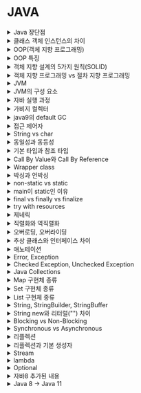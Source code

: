 # JAVA

<details>
   <summary>Java 장단점</summary>

<br/>

- 장점
  - 운영체제에 독립적
      - JVM에서 동작하기 때문에 특정 운영체제에 종속적이지 않다.
  - 객체지향 언어
      - 캡슐화, 상속, 추상화, 다형성 등을 지원하여 객체 지향 프로그래밍이 가능
  - 동적 로딩을 지원
      - 애플리케이션이 실행될 때 모든 객체가 생성되지 않고, 각 객체가 필요한 시점에 클래스를 동적 로딩해서 생성된다. 또한 유지보수 시 해당 클래스만 수정하면 되기 때문에 전체 애플리케이션을 다시 컴파일할 필요가 없다. 따라서 유지보수가 쉽고 빠르다.
  - 자동으로 메모리 관리를 해준다.
- 단점
  - 비교적 느림
      - 한번의 컴파일링으로 실행 가능한 기계어가 만들어지지 않고 JVM에 의해 기계어로 번역되고 실행되는 과정을 거치기 때문에 조금 느리다.

---

</details>

<details>
   <summary>클래스 객체 인스턴스의 차이</summary>

<br/>

- 클래스(Class)
  - 객체를 만들어 내기 위한 설계도 혹은 틀
  - 연관되어 있는 변수와 메서드의 집합
- 객체(Object)
  - 소프트웨어 세계에 구현할 대상
  - '클래스의 인스턴스(instance)' 라고도 부른다.
  - 객체는 모든 인스턴스를 대표하는 포괄적인 의미를 갖는다.
- 인스턴스(Instance)
  - 설계도를 바탕으로 소프트웨어 세계에 구현된 구체적인 실체
  - 실체화된 인스턴스는 메모리에 할당된다.
  - 인스턴스는 객체에 포함된다고 볼 수 있다.
  - 객체는 현실 세계에 가깝고, 인스턴스는 소프트웨어 세계에 가깝다.

---

</details>

<details>
   <summary>OOP(객체 지향 프로그래밍)</summary>

<br/>

- 상태와 행위를 가진 객체를 만들고, 객체 간의 상호작용을 통해 로직을 구성하는 프로그래밍 방법이다.
  - 객체란 현실세계의 실체 및 개념을 반영하는 상태(Status)와 행위(Behavior)를 정의한 데이터의 집합을 말한다. 
- 장점
  - 유지보수가 용이하다.
    - 절차 지향 프로그래밍에서는 코드를 수정해야할 때 일일이 찾아 수정해야하는 반면, 객체 지향 프로그래밍에서는 수정해야 할 부분이 클래스 내부에 멤버 변수 혹은 메서드로 존재하기 때문에 해당 부분만 수정하면 된다.
  - 코드의 재사용성이 높다.
      - 남이 만든 클래스를 가져와서 이용할 수 있고 상속을 통해 확장해서 사용할 수 있다.
  - 대형 프로젝트에 적합
    - 클래스 단위로 모듈화시켜서 개발할 수 있으므로 대형 프로젝트처럼 여러 명, 여러 회사에서 프로젝트를 개발할 때 업무 분담하기 쉽다.
- 단점
  - 처리속도가 상대적으로 느리다.
  - 설계 시 많은 시간과 노력이 필요

---

</details>

<details>
   <summary>OOP 특징</summary>

<br/>

- 캡슐화
  - 관련된 속성과 기능을 하나로 묶고, 실제로 구현되는 부분을 외부로 드러나지 않도록 하는 것을 말한다.
  - 정보 은닉 : 필요 없는 정보는 외부에서 접근하지 못하도록 제한
- 추상화 
  - 공통적인 속성이나 기능을 도출하는 것을 말한다.
- 상속
  - 기존의 클래스를 재사용하여 새로운 클래스를 작성하는 것이다.
  - 부모 클래스의 속성과 기능을 그대로 이어받아 사용하거나 기능의 일부분을 재정의하여 사용할 수 있다.
- 다형성
  - 변수나 메소드와 같은 프로그램의 요소들이 여러가지 형태를 가질 수 있는 것을 의미한다.
  - 부모 타입의 변수가 자식 타입의 인스턴스를 참조하는 경우, 오버로딩, 오버라이딩이 해당된다.

---

</details>

<details>
   <summary>객체 지향 설계의 5가지 원칙(SOLID)</summary>

<br/>

1. SRP(Single Responsibility Principle) : 단일 책임 원칙
    - “한 클래스는 하나의 책임만 가져야 한다.”
    - 클래스를 변경하는 이유는 단 하나의 이유여야 한다.
    - ex) 객체의 생성과 사용을 분리
2. OCP(Open/Closed Principle) : 개방-폐쇄 원칙
    - “소프트웨어의 요소는 확장에는 열려있으나 변경에는 닫혀 있어야 한다.”
    - 요구 사항의 변경이나 추가 사항이 발생하더라도, 기존 구성 요소에는 수정이 일어나지 않고, 기존 구성 요소를 쉽게 확장해서 재사용한다.
3. LSP(Liskov Substitution Principle) : 리스코프 치환 원칙
    - “프로그램의 객체는 프로그램의 정확성을 깨뜨리지 않으면서 하위 타입의 인스턴스로 바꿀 수 있어야 한다.”
    - ex) 자동차 인터페이스의 엑셀이 앞으로 가라는 기능인 경우, 뒤로 가게 구현하면 LSP 위반이다. 느리더라도 앞으로 가야한다.
4. ISP(Interface segregation Principle) : 인터페이스 분리 원칙
    - “특정 클라이언트를 위한 인터페이스 여러 개가 범용 인터페이스 하나보다 낫다.”
    - 인터페이스는 그 인터페이스를 사용하는 클라이언트를 기준으로 분리해야 한다.
    - SRP가 클래스의 단일 책임이라면, ISP는 인터페이스의 단일 책임이다.
    - ex) 자동차 인터페이스를 운전 인터페이스와 정비 인터페이스로 분리한다. 또한, 사용자 클라이언트도 운전자 클라이언트와 정비사 클라이언트로 분리한다.
5. DIP(Dependency Inversion Principle) : 의존관계 역전 원칙
    - “구체화에 의존하면 안되며, 추상화에 의존해야 한다.”
    - 상위 모델은 하위 모델에 의존하면 안된다.
    - 쉽게 말해 구현 클래스에 의존하지 말고, 인터페이스에 의존하라는 뜻이다.

---

</details>

<details>
   <summary>객체 지향 프로그래밍 vs 절차 지향 프로그래밍</summary>

<br/>

+ 절차 지향 프로그래밍
    - 실행하고자 하는 절차를 정하고, 절차대로 프로그래밍 하는 방식이다.
    - 실행 속도가 빠르지만, 유지보수와 디버깅이 어렵다는 단점이 있다.
+ 객체 지향 프로그래밍
    - 상태와 행위를 가진 객체를 만들고, 객체 간의 상호작용을 통해 로직을 구성하는 프로그래밍 방법이다.
    - 코드의 재사용성이 높고 유지보수가 용이하지만, 처리 속도가 상대적으로 느리다는 단점이 있다.

---

</details>

<details>
   <summary>JVM</summary>

<br/>

- 자바 프로그램을 실행하는 역할을 가진 자바 가상 머신
- 컴파일러를 통해 바이트 코드로 변환된 파일을 JVM에 로딩하여 실행

---

</details>

<details>
   <summary>JVM의 구성 요소</summary>

<br/>

JVM은 크게 Class Loader, Execution engine, Runtime Data Area 세가지로 구성된다.

#### 1. 클래스 로더
- Runtim시에 JVM내로 클래스(.class 파일)를 로드하고 링크를 통해 배치하는 작업을 수행한다. (Runtime : 클래스를 처음으로 참조할 때.)
- 동적 로드를 담당한다.
#### 2. 실행 엔진
- 메모리(Runtime Data Area)에 적재된 클래스들을 기계어로 해석해 실행
- 구성
  - 인터프리터: 바이트 코드 명령어를 하나씩 읽어서 해석하고 실행한다.
  - JIT 컴파일러: 인터프리터 효율을 높이기 위한 컴파일러이다. 기본적으로 인터프리터를 사용하지만, 반복적인 코드는 JIT 컴파일러가 처리한다.
  - GC(Garbage Collector): 힙 메모리에서 참조되지 않는 개체들 제거
#### 3. Runtime Data Area
- 프로그램 실행 중에 사용되는 메모리 영역이다.
- 힙과 Method Area는 모든 쓰레드가 공유하는 영역이다.
- 구성
  - PC Register
    - Thread가 시작될 때 각각의 Thread 별로 생성되는 공간으로, 현재 수행 중인 JVM 명령어 주소를 가진다.
  - Stack Area
    - 메서드 실행과 관련된 정보를 저장하는 영역
    - 메서드 매개 변수, 지역 변수 등을 저장한다.
  - Natvie Method Stack
    - Java외의 언어로 작성된 네이티브 코드를 위한 영역이다.
    - 자바 프로그램이 컴파일 되어 생성되는 바이트 코드가 아닌 실제 실행할 수 있는 기계어로 작성된 프로그램을 실행시키는 영역이다.
  - Heap Area
    - 동적으로 생성된 객체와 배열이 저장하는 영역
    - GC의 관리 대상이다.
  - Method Area
    - 클래스 정보를 처음 메모리 공간에 올릴 때 초기화되는 대상을 저장하기 위한 메모리 공간.
    - 필드 정보, 메소드 정보, Type 정보를 보관한다.
    - Runtime Constant Pool이라는 것이 존재하며, 상수 자료형을 저장하여 참조하고 중복을 막는 역할을 수행한다.

---

</details>

<details>
   <summary>자바 실행 과정</summary>

<br/>

- 자바 컴파일러(javac)가 자바 소스코드(.java)을 클래스 파일(.class)로 변환시킨다.
- 클래스 로더는 클래스 파일을 런타임 데이터 영역에 로드한다.
- 실행 엔진이 로딩된 클래스 파일을 해석하고 실행한다.

---

</details>

<details>
   <summary>가비지 컬렉터</summary>

<br/>

- 동적으로 할당된 영역에서 참조되지 않는 객체를 제거한다.
- GC는 크게 Young generation에서 일어나는 Minor GC와 Old generation에서 발생하는 Major GC로 구분된다.
- 기본적으로 Mark And Sweep 방식으로 GC를 진행한다.
  - 변수가 참조하는 객체를 시작으로 그래프 순회를 통해 접근 가능한 객체를 판별한다. 접근하지 못하는 객체는 제거한다.
  - 단순히 참조되고 있는 횟수로 판단하는 방식은 순환 참조 되는 객체를 제거할 수 없다.

**동작 과정**
1. 새로운 객체 생성은 Heap의 Eden 영역에 저장 
2. Eden 영역이 꽉차면 Minor GC가 수행되고, Reachable 객체는 Survival 0 영역으로 이동과 동시에 age-bit 1 상승 
3. 2번 과정이 반복되면서 Survival 1 -> 0 -> 1 이동이 반복 
4. age-bit가 일정 값 이상이 되면 해당 객체에 대해 promotion 과정이 진행되어 Old Generation 영역으로 이동 
5. Old Generation 영역이 꽉차면 Major GC가 발생
---

</details>

<details>
   <summary>java9의 default GC</summary>

<br/>



---

</details>

<details>
   <summary>접근 제어자</summary>

<br/>

- 멤버나 클래스에 사용되며, 외부에 보여주고 싶은 정보를 선택적으로 제공하기 위해 사용한다.
- 종류
  - private : 같은 클래스 내에서만 접근이 가능하다.
  - default : 같은 패키지 내에서만 접근이 가능하다.
      - 멤버나 클래스에 접근 제어자가 지정되어 있지 않다면, 접근 제어자가 default임을 뜻한다.
  - protected : 같은 패키지 내에서, 그리고 다른 패키지의 자손 클래스에서 접근이 가능하다.
  - public : 접근 제한이 전혀 없다.

---

</details>

<details>
   <summary>String vs char</summary>

<br/>

- char는 문자 하나를 저장하는 기본 타입이다.
- String은 문자열을 저장하는 참조 타입이다.
- char는 ==을 사용하여 값을 비교할 수 있지만, String은 값이 같더라도 주소값이 다를 수 있기 때문에 equals()로 비교해야 한다.

---

</details>

<details>
   <summary>동일성과 동등성</summary>

<br/>

- 동일성은 객체의 주소값를 비교하는 것이고, 동등성은 객체 내부의 값을 비교하는 것이다.
- ==을 사용하여 주소값을 비교할 수 있고, equals()를 사용하여 값을 비교할 수 있다.

---

</details>

<details>
   <summary>기본 타입과 참조 타입</summary>

<br/>

+ 기본 타입
    - 논리형, 문자형, 정수형, 실수형으로 구성되며, 실제 값을 저장하는 타입이다.
      - 정수형 : byte(1), short(2), int(4), long(8)
      - 실수형 : float(4), double(8)
      - 논리형 : boolean(1)
      - 문자형 : char(unsigned 2)
    - 변수 선언부는 Stack 영역에 저장되고, 변수에 저장된 상수는 Runtime Constant Pool에 저장된다.
+ 참조 타입(Reference Type)
    - 기본형을 제외한 나머지 타입을 말한다.
    - Heap 영역에서 생성된 데이터의 주소값을 변수가 참조하는 방식이다. 
      - 변수 : Stack의 로컬 변수, Method Area의 Static 변수
    - String과 배열은 일반적인 참조 타입과 달리 new 없이 생성 가능하지만 참조타입이다.
    - 더이상 참조하는 변수가 없을 때 GC에 의해 삭제된다.

---

</details>

<details>
   <summary>Call By Value와 Call By Reference</summary>

<br/>

+ Call By Value(값에 의한 호출)
    - 함수 호출시 인자로 전달되는 변수의 값을 복사하여 함수의 파라미터로 전달한다.
    - 따라서 함수 안에서 파라미터 값이 변경되더라도, 인자로 전달된 변수의 값은 변하지 않는다.
+ Call by Reference(참조에 의한 호출)
    - 함수 호출 시 인자로 전달되는 변수의 레퍼런스를 전달한다.
    - 따라서 함수 안에서 파라미터 값이 변경되면, 인자로 전달된 변수의 값도 함께 변경된다.

자바는 Call By Value이다. 참조 타입의 경우에도 주소값을 복사해서 넘기는 것이다.

---

</details>

<details>
   <summary>Wrapper class</summary>

<br/>

- 8개의 기본 타입에 해당되는 데이터를 객체로 포장해주는 클래스를 말한다.
- 산술 연산을 위해 정의된 클래스가 아니므로, 인스턴스에 저장된 값을 변경할 수 없다.
- DB로부터 기본타입에 null값이 들어올 수 있는 경우에 사용하면 유용하다.

---

</details>

<details>
   <summary>박싱과 언박싱</summary>

<br/>

- 기본 타입의 데이터를 래퍼 클래스의 인스턴스로 변환하는 과정을 박싱이라고 한다.
- 래퍼 클래스의 인스턴스에 저장된 값을 다시 기본 타입의 데이터로 꺼내는 과정을 언박싱이라고 한다.
- JDK 1.5부터 박싱과 언박싱이 필요한 상황에서 자바 컴파일러가 자동으로 처리해준다.
  - 단, 래퍼 클래스 간에 값 비교로 ==을 사용하면 안된다.

---

</details>

<details>
   <summary>non-static vs static</summary>

<br/>

+ non-static
    - 공간적 특성
        - 객체마다 별도로 존재하고 인스턴스 변수라고 부른다.
    - 시간적 특성
        - 객체와 생명주기가 동일하다.
+ static
    - 공간적 특성
        - 클래스당 하나만 생성되며, 클래스 변수라고 부른다.
        - 동일한 클래스의 모든 객체들에 의해 공유된다.
    - 시간적 특성
        - 클래스 로딩 시 생성되므로 객체를 생성하지 않고 사용할 수 있다.
        - 프로그램 종료시에 사라진다.

---

</details>

<details>
   <summary>main이 static인 이유</summary>

<br/>

- static 멤버는 프로그램 시작 시(클래스 로딩) 메모리에 로드되어 인스턴스를 생성하지 않아도 호출이 가능하다. JVM은 인스턴스가 없는 클래스의 `main()`을 호출해야 하기 때문에 static이어야 한다.
+ 실행 과정
    - 코드를 실행하면 컴파일러가 자바 소스코드를 클래스 파일로 변환
    - 클래스 로더가 클래스 파일을 메모리 영역에 로드
    - Runetime Data Area 중 Method Area(=Class area, Static area)라고 불리는 영역에 Class Variable이 저장되는데, static 변수도 여기에 포함
    - JVM은 Method Area에 로드된 main()을 실행

---

</details>

<details>
   <summary>final vs finally vs finalize</summary>

<br/>

+ final 키워드
    - 변수, 메서드, 클래스가 __변경 불가능__ 하도록 만든다.
    - 기본 타입 변수에 적용 시
        - 해당 변수의 값 변경 불가능하다.
    - 참조 변수에 적용 시
        - 참조 변수가 다른 객체를 가리키도록 변경할 수 없다.
    - 메서드에 적용 시
        - 해당 메서드를 오버라이드할 수 없다.(오버로딩은 가능)
    - 클래스에 적용 시
        - 해당 클래스를 상속 받아서 사용할 수 없다.
+ finally 키워드
    - try catch 블록이 종료될 때 항상 실행될 코드 블록을 정의하기 위해 사용한다.
+ finalize 메서드
    - 가비지 컬렉터가 참조되지 않는 객체를 메모리에서 제거하겠다고 결정하는 순간 호출된다.
    - Object 클래스에 존재한다.

---

</details>

<details>
   <summary>try with resources</summary>

<br/>

기존에는 try 구문에서 생성한 리소스를 finally 구문에서 직접 해제해 주어야 했다. 매번 자원 해제를 위한 중복 코드가 발생하고, 실수로 자원 해제를 누락시키면 프로그램이 오작동할 우려가 있다. 

이를 해결하기 위해 자바 7 이후부터 try with resources 구문을 지원한다. try 옆 괄호 안에서 리소스를 생성해주면 따로 반납하지 않아도 리소스를 자동으로 반납한다.  

추가로, 자바 9 버전에서는 try() 문 안에 명시적으로 객체 선언을 하기보다는 try 문 바깥에서 객체 선언을 하고 생성된 인스턴스의 변수를 넣어줄 수 있도록 바뀌었다.

---

</details>

<details>
   <summary>제네릭</summary>

<br/>

+ 클래스나 메서드에서 사용할 내부 데이터 타입을 외부에서 지정하는 기법
+ 객체의 타입을 컴파일 시에 체크하기 때문에 객체의 타입 안전성을 높이고 형변환의 번거로움을 줄여준다.
  + 타입 안정성을 높인다는 것은 객체를 컬렉션에 저장하거나 꺼내올 때 의도하지 않은 타입으로 형변환 되는 것을 막는다는 말이다.

---

</details>

<details>
   <summary>직렬화와 역직렬화</summary>

<br/>

+ 직렬화
    - 자바 시스템 내부에서 사용되는 객체 또는 데이터를 외부의 자바 시스템에서도 사용할 수 있도록 바이트 형태로 데이터를 변환하는 기술
    - 조건
        - 자바 기본 타입
        - Serializable 인터페이스 상속받은 객체
    - ObjectOutputStream 객체를 이용하여 직렬화
+ 역직렬화
    - 바이트로 변환된 데이터를 다시 객체로 변환하는 기술
    - 조건
      - 직렬화 대상이 된 객체의 클래스가 클래스 패스에 존재해야 하며 import 되어 있어야 한다.
      - 자바 직렬화 대상 객체는 동일한 serialVersionUID 를 가지고 있어야 한다.
        - `private static final long serialVersionUID = 1L;`
    - ObjectInputStream 객체를 이용하여 역직렬화

---

</details>

<details>
   <summary>오버로딩, 오버라이딩</summary>

<br/>

+ 오버로딩
    - 한 클래스 내에 같은 이름의 메서드를 여러 개 정의하는 것을 오버로딩이라고 한다.
    - 이름이 같은 메서드들은 서로 매개변수의 개수나 타입이 달라야 한다.
      - 반환타입만 다른 경우는 오버로딩이 아니다.
+ 오버라이딩
    - 상위 클래스 혹은 인터페이스에 존재하는 메소드를 하위 클래스에서 필요에 맞게 재정의하는 것을 의미한다.
  - 오버라이딩하는 메서드는 상위 클래스의 메소드의 이름, 매개변수, 반환타입이 같아야 한다.

---

</details>

<details>
   <summary>추상 클래스와 인터페이스 차이</summary>

<br/>

+ 추상 메서드
    - abstract 키워드와 선언부만 작성하고 구현부는 작성하지 않은 메서드
      - 선언부는 리턴 타입, 메서드 이름, 매개 변수로 구성된다.
+ 추상 클래스
    - abstract 키워드로 선언된 클래스로, 추상 메서드뿐만 아니라 생성자, 멤버 변수, 메서드를 가질 수 있다.
      - 추상 메서드가 없어도 상관없지만, 어떤 경우든 추상 클래스로 인스턴스를 생성할 수 없다.
    - 목적
        - 관련성이 높은 클래스 간의 공통적인 부분을 추상화하여, 상속하는 클래스에게 구현을 강제하고 기능을 확장하는 용도로 사용하기 위함.
+ 인터페이스
  - 일종의 추상 클래스로, class 키워드 대신 interface 키워드로 선언한다.
    - 모든 멤버 변수는 `public static final`이어야 하며, 이를 생략할 수 있다.
    - 모든 메서드는 추상메서드이며, `abstract public`를 생략할 수 있다. 단, JDK 1.8부터 static 메서드와 default 메서드가 추가되었다.
    - 다중 상속이 가능하다.
  - 목적
    - 관련성이 낮은 클래스들이 논리적으로 같은 기능을 가지는 경우 구현을 강제하기 위함.

---

</details>

<details>
   <summary>애노테이션</summary>

<br/>

- 애노테이션은 인터페이스를 기반으로 한 문법으로, 주석처럼 코드에 달아 클래스에 특별한 의미를 부여하거나 기능을 주입할 수 있다.
  - 리플렉션 기술을 활용하여, 특정 애노테이션이 붙은 멤버에 의존성을 주입하는 등의 작업을 할 수 있다.
- `@Target`과 같이 애너테이션을 정의할 때 사용하는 메타 애너테이션이 있다.

---

</details>

<details>
   <summary>Error, Exception</summary>

<br/>

![그림3](https://backtony.github.io/assets/img/post/interview/java-3.PNG)

- 에러
  - 스택 오버 플로우나 메모리 부족과 같이 복구할 수 없는 심각한 오류이다.
  - 런타임에 발생한다.
- 예외
  - 프로그래머가 try catch로 수습할 수 있는 오류이다.
  - 컴파일 시점에 발생하는 Checked Exception과 런타임 시점에 발생하는 Unchecked Exception으로 나뉜다.

---

</details>

<details>
   <summary>Checked Exception, Unchecked Exception</summary>

<br/>

- Checked Exception
  - IOException, SQLException 등 컴파일 시점에 발생하는 예외이다.
  - 사용하는 모든 곳에 throws를 명시해야하는데, 이는 의존성 문제를 야기한다.
- Unchecked Exception
  - NullPointException과 같이 런타임 시점에 발생하는 예외이다.
  - Exception 클래스 하위 RuntimeException 클래스를 상속받는다.

---

</details>

<details>
   <summary>Java Collections</summary>

<br/>

![그림1](https://backtony.github.io/assets/img/post/interview/java-1.PNG)  
- 다량의 데이터를 효율적으로 관리할 수 있도록 표준화한 클래스들을 말한다.
- 크게 List와 Set이 상속한 Collection 인터페이스와 Map 인터페이스로 나뉜다. 
+ Map
    - Key와 Value의 쌍으로 이루어진 데이터 집합
    - 순서를 유지하지 않는다.
    - Key는 중복이 허용되지 않고, Value는 중복을 허용한다.
+ Collection
    + Collection은 Iterator 인터페이스를 상속한다.
    - List
      - 순서가 있는 데이터 집합
      - 데이터 중복을 허용한다.
    - Set
        - 순서를 유지하지 않는 데이터 집합
        - 데이터 중복을 허용하지 않는다.

<br>

---

</details>

<details>
   <summary>Map 구현체 종류</summary>

<br/>

+ HashMap
  + key와 value를 묶은 entry의 배열로 저장되며, 배열의 인덱스는 내부 해쉬 함수를 통해 계산된다.
  - key와 value에 null값을 허용 한다.
  - 비동기 처리
+ LinkedHashMap
    - HashMap에 저장 순서 유지 기능을 추가하였다.
    - 비동기 처리
+ TreeMap
  + 이진 검색 트리의 형태로 키와 값의 쌍으로 이루어진 데이터를 저장한다.
      - 내부적으로 __레드-블랙 트리(균형 이진 탐색 트리)__ 로 저장된다.
  - 범위 검색이나 정렬이 필요한 경우 HashMap 대신 TreeMap을 사용한다.
  - 키값에 대한 Compartor 구현으로 정렬 방법을 지정할 수 있다.
+ ConCurrentHashMap
    - key,value에 null값 비허용
    - __쓰기작업에서만 동기 처리__
+ HashTable
    - key,value에 null값 비허용
    - __모든 작업에 동기 처리__

---

</details>

<details>
   <summary>Set 구현체 종류</summary>

<br/>

+ HashSet
    - 저장 순서를 유지하지 않고 중복을 허용하지 않는 데이터의 집합
    - 해시 알고리즘을 사용하여 검색 속도가 매우 빠르다.
    - 내부적으로 HashMap 인스턴스를 이용하여 요소를 저장한다.
+ LinkedHashSet
    - HashSet에 저장 순서 유지 기능 추가
+ TreeSet
    - 데이터가 정렬된 상태로 저장되는 이진 탐색 트리의 형태로 요소를 저장한다.
      - 이진 탐색 트리의 성능을 향상시킨 레드-블랙 트리(Red-Black tree)로 구현되어 있다.
    - Compartor 구현으로 정렬 방법을 지정할 수 있다.

---

</details>

<details>
   <summary>List 구현체 종류</summary>

<br/>

+ ArrayList
    - 내부적으로 배열을 이용해서 데이터를 순차적으로 저장한다.
    - 배열에 저장할 공간이 없으면 더 큰 배열을 생성해서 기존 배열의 값을 복사하여 사용한다.
      - 재할당 시 크기가 두 배로 증가한다.
    - 데이터 삽입, 삭제 시 해당 데이터 이후 모든 데이터가 복사되므로, 삽입과 삭제가 빈번히 일어나는 경우에는 부적합하다.
    - 검색의 경우는 인덱스의 데이터를 가져오면 되므로 빠르다.
+ LinkedList
    - 불연속적으로 존재하는 데이터를 서로 연결한 형태로 되어있다.
    - 데이터의 삽입이나 삭제 시 데이터 이동 없이 주소지만 변경하면 되므로 삽입, 삭제가 빈번한 데이터에 적합하다.
    - 데이터의 검색 시 처음부터 노드를 순회하므로 검색에는 부적합하다.
    - 큐, 양방향 큐를 만들기 위한 용도로 사용한다.
+ Vector
    - 내부에서 자동으로 동기처리가 일어난다.
    - 성능이 좋지 않아 잘 사용하지 않는다.
    - 재할당 시 크기가 두 배로 증가한다.
+ Stack
  + 후입선출 구조로 데이터를 저장한다.
  - new 키워드로 직접 사용 가능
  - Vector를 상속받아 동기 처리

---

</details>

<details>
   <summary>String, StringBuilder, StringBuffer</summary>

<br/>

+ String
    - String은 문자열을 저장하는 참조 타입이다.
    - String에 저장되는 문자열은 private final 배열 형태이므로 값을 변경할 수 없다.
      - char[]을 byte[]로 변환하여 저장한다.
    - 문자열 연산 시 새로 객체를 만드는 Overhead가 발생한다.
+ StringBuilder, StringBuilder
  + 공통점
    + new 연산으로 객체를 한번만 생성한다.
    + 문자열 연산 시 내부적으로 사용되는 배열에 값을 추가하고, 배열이 꽉차면 더 큰 배열을 생성한 후 기존 값을 복사하여 사용한다.
    + StringBuilder와 StringBuffer 클래스의 메서드는 동일하다.
  + 차이점
    + StringBuilder는 비동기 처리, StringBuffer는 동기 처리 

- 결론
  - String은 문자열 연산이 적으면 사용한다.
  - StringBuilder는 문자열 연산이 많은 Single-Thread 환경에서 사용한다.
  - StringBuffer는 문자열 연산이 많은 Multi-Thread 환경에서 사용한다.

---

</details>

<details>
   <summary>String new와 리터럴("") 차이</summary>

<br/>

- String은 new 연산자나 리터럴("")를 사용하여 새로운 객체를 생성할 수 있다.
- new 연산자로 생성하면, 값이 같더라도 매번 새로운 객체를 생성한다.
  - `intern()` 메서드를 사용하면 String Constant Pool로 이동시키거나, 이미 존재한다면 해당 문자열을 반환한다.
- 리터럴("")은 처음에만 새로운 객체를 생성하고, 이미 존재하는 String 값이라면 재사용한다.
  - Heap 영역 내의 String Constant Pool에서 관리된다.

---

</details>

<details>
   <summary>Blocking vs Non-Blocking</summary>

<br/>

- 자신의 작업이 막히는지 막히지 않는지로 보면 쉽다.

### Blocking
- 함수 A가 실행되다가 함수 B를 호출하면 제어권을 함수 A는 함수 B에게 제어권을 넘긴다.
- 따라서 함수 B가 실행을 완료하고 제어권을 돌려줄 때까지 아무 작업도 할 수 없다.

### Non-Blocking
- 함수 A가 함수 B를 호출하더라도 제어권을 넘기지 않는다.
- 따라서 함수 B를 호출한 뒤에도 함수 A는 계속 실행된다.

---

</details>

<details>
   <summary>Synchronous vs Asynchronous</summary>

<br/>

+ Synchronous(동기)
    - 함수 A가 함수 B를 호출하면, 함수 A는 B가 결과를 반환할 때까지 대기한다. 
+ Asynchronous(비동기)
    -  함수 A가 함수 B를 호출더라도, 함수 A는 함수 B의 작업 완료 여부를 신경쓰지 않는다.
       - 함수 A가 함수 B를 호출할 때 콜백 함수를 함께 전달해서, 함수 B의 작업이 끝나면 콜백 함수가 실행된다.


---

</details>

<details>
   <summary>리플렉션</summary>

<br/>

- 접근 제어자와 상관 없이 런타임에 메모리에 올라간 클래스의 생성자, 메소드, 변수 등에 접근할 수 있는 기술
  - 자바는 정적 언어이기 때문에 컴파일 시점에 객체 타입을 결정한다.
- 주로 프레임워크나 라이브러리에서 사용된다.
  - 컴파일 시점에는 사용자가 작성한 클래스가 어떤 타입을 가지는지 알 수 없기 때문이다.
  - ex) 스프링에서 필드 주입 시 필드가 private 이더라도 의존관계 주입이 가능한 이유가 리플렉션 덕분이다. 
+ 주의점
    - 컴파일 타임에 확인되지 않고 런타임 시에만 발생하는 문제를 만들 수 있다.
    - 접근 제어자를 무시할 수 있다.
    - 성능이 떨어지므로, 꼭 필요한 경우에만 사용한다.

---

</details>

<details>
   <summary>리플렉션과 기본 생성자</summary>

<br/>

- 리플렉션을 사용하는 스프링이나 JPA 등에서 기본 생성자를 요구한다.
- 리플렉션은 생성자의 인자 정보를 가져오지 못한다. 따라서 파라미터 생성자만 있는 경우 리플렉션이 객체를 생성하지 못한다.
- 기본 생성자로 객체를 생성한다면, 필드 값 등은 리플렉션으로 넣어줄 수 있다.

---

</details>

<details>
   <summary>Stream</summary>

<br/>

+ java8에서 추가된 API
+ 컬렉션, 배열 등에 저장되어있는 요소들을 하나씩 참조하여 반복 처리를 가능하게 한다.
+ 불필요한 코드를 줄일 수 있고, 가독성을 향상시킨다.
+ 특징
  + 원본 데이터를 변경하지 않는다.
    + 원본 데이터를 읽어서 사용한다.
  + 한번 사용하면 닫혀서 다시 사용할 수 없다.
  + 작업을 내부 반복으로 사용한다.
    + 내부 반복이란 반복문을 메서드의 내부로 숨겨서 처리한다는 것을 말한다. `forEach()`의 경우 메서드 안에 for문을 넣은 것이다.
+ 구조
    - Stream 생성
    - 중간 연산
        - 데이터를 가공하는 단계에 해당되며, 스트림을 반환하므로 다른 연산과 연결해서 사용할 수 있다.
        - 필터링 : filter, distinct
        - 변환 : map, flatMap
        - 제한 : limit, skip
        - 정렬 : sorted
        - 연산결과확인 : peek
    - 최종 연산
        - 지연된 모든 중간 연산들을 수행하여 최종 결과를 출력한다. 이후 stream이 닫히므로 재사용할 수 없다.
        - 출력 : foreach
        - 소모 : reduce
        - 검색 : findFirst, findAny
        - 검사 : anyMatch, allMatch, noneMatch
        - 통계 : count, min, max
        - 연산 : sum, savage
        - 수집 : collect

---

</details>

<details>
   <summary>lambda</summary>

<br/>

+ 자바 8에서 등장
+ __메서드를 하나의 식으로 표현하는 익명 함수__
  + 메서드와 함수는 같은 의미이지만, 메서드는 클래스에 반드시 속해야 한다는 제약이 있기 때문에 함수라는 용어 사용
+ 인터페이스 내에 한 개의 추상 메서드만 정의되어있는 함수형(Function) 인터페이스를 통해 사용 가능
+ ex) Comparator, Runnable
+ 장점
    - 기존에 익명함수로 작성하던 코드를 줄일 수 있음
    - 가독성 증가
    - 병렬 프로그래밍이 용이하다.

---

</details>

<details>
   <summary>Optional</summary>

<br/>

- 모든 타입의 참조 변수를 담을 수 있는 제네릭 클래스이다.
- 반환 값 null 체크를 편리하게 할 수 있도록 기능을 제공한다.
  - Objects의 `isNull()`, `nonNull()`등도 널 체크를 편리하게 하기 위해서 존재한다.

---

</details>

<details>
   <summary>자바8 추가된 내용</summary>

<br/>

+ optional
+ stream
+ lambda
+ 새로운 날짜 API
  + LocalDateTime, LocalDate 등
+ 인터페이스에 default 메서드와 static 메서드를 포함할 수 있게 되었다.

**기존 날짜 API의 문제점**
+ 불변 객체가 아님
+ 헷갈리는 월 지정(1월을 0으로 표현)
+ 일관성 없는 요일 상수 (Calendar는 일요일이 1부터, Date는 0부터 시작)
+ 상수 필드 남용 등

---

</details>

<details>
   <summary>Java 8 -> Java 11</summary>

<br/>

+ __default GC가 Parallel GC에서 G1GC로 변경__
+ strip(), stripLeading(), stripTrailing(), isBlank(), repeat(n) 과 같은 새로운 문자열 메서드 추가
+ writeString, readString, isSameFile 과 같은 __File관련 새로운 메서드 추가__
+ Predicate 인터페이스에 부정을 나타내는 not() 메서드 추가
+ 람다에서 로컬 변수 Var 사용
  + var는 변수를 선언할 때 타입을 생략할 수 있으며, 컴파일러가 타입을 추론한다.
+ Javac를 통해 컴파일하지 않고도 바로 java 파일을 실행할 수 있게 되었다.

---

</details>
